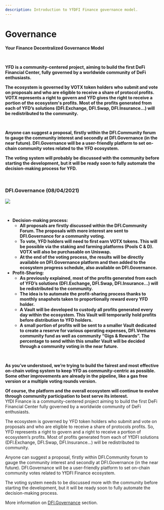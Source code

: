 ```yaml
---
description: Introduction to YfDFI Finance governance model.
---
```


# Governance

**Your Finance Decentralized Governance Model**

**‌**

**YFD is a community-centered project, aiming to build the first DeFi Financial Center, fully governed by a worldwide community of DeFi enthusiasts.**

**‌The ecosystem is governed by VOTX  token holders who submit and vote on proposals and who are eligible to receive a share of protocol profits. VOTX represents a right to govern and YFD gives the right to receive a portion of the ecosystem's profits. Most of the profits generated from each of YFD’s solutions \(DFI.Exchange, DFI.Swap, DFI.Insurance…\) will be redistributed to the community.**

**‌**

**Anyone can suggest a proposal, firstly within the DFI.Community forum to gauge the community interest and secondly at DFI.Governance \(in the near future\). DFI.Governance will be a user-friendly platform to set on-chain community votes related to the YFD ecosystem.**

**The voting system will probably be discussed with the community before starting the development, but it will be ready soon to fully automate the decision-making process for YFD.**

**‌**

### **DFI.Governance \(08/04/2021\)**

![](https://lh3.googleusercontent.com/90W8X88azzUl2S1XMwPZuda0wxKxGeRfKz2Q3o9dBmfulcR14sDj6OCmx6nhutusCuFzoNM5Eu5ktbylAD4w1__XAhuLZIF14JKWqg0AmJjuWD5NitZlBqkmWIJmKRLmz6YWqABa)

**‌**

* **Decision-making process:**
  * **All proposals are firstly discussed within the DFI.Community Forum. The proposals with more interest are sent to DFI.Governance for a community voting.**
  * **To vote, YFD holders will need to first earn VOTX tokens. This will be possible via the staking and farming platforms \(Pools C & D\). VOTX will also be purchasable on Uniswap.** 
  * **At the end of the voting process, the results will be directly available on DFI.Governance platform and then added to the ecosystem progress schedule, also available on DFI.Governance.**
* **Profit-Sharing:**
  * **As previously explained, most of the profits generated from each of YFD’s solutions \(DFI.Exchange, DFI.Swap, DFI.Insurance…\) will be redistributed to the community.**
  * **The idea is to automate the profit-sharing process thanks to monthly snapshots taken to proportionally reward every YFD holder.**
  * **A Vault will be developed to custody all profits generated every day within the ecosystem. This Vault will temporarily hold profits before distribution to YFD holders.**
  * **A small portion of profits will be sent to a smaller Vault dedicated to create a reserve for various operating expenses, DFI.Ventures community fund as well as community “Gigs & Rewards”. The percentage to send within this smaller Vault will be decided through a community voting in the near future.**

**‌**

**As you’ve understood, we’re trying to build the fairest and most effective on-chain voting system to keep YFD as community-centric as possible. Some other improvements are already in the pipeline, like a gas free version or a multiple voting rounds version.**

**‌Of course, the platform and the overall ecosystem will continue to evolve through community participation to best serve its interest.**  
YfDI Finance is a community-centered project aiming to build the first DeFi Financial Center fully governed by a worldwide community of DeFi enthusiasts.

The ecosystem is governed by YFD token holders who submit and vote on proposals and who are eligible to receive a share of protocols profits. So, YFD represents a right to govern and a right to receive a portion of ecosystem’s profits. Most of profits generated from each of YfDFI solutions \(DFI.Exchange, DFI.Swap, DFI.Insurance…\) will be redistributed to community. 

Anyone can suggest a proposal, firstly within DFI.Community forum to gauge the community interest and secondly at DFI.Governance \(in the near future\). DFI.Governance will be a user-friendly platform to set on-chain community votes related to YfDFI Finance ecosystem. 

The voting system needs to be discussed more with the community before starting the development, but it will be ready soon to fully automate the decision-making process.

More information on [DFI.Governance](../solutions/dfi.governance.md) section.

